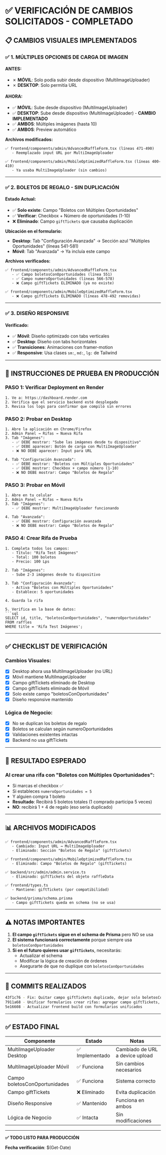 # ✅ VERIFICACIÓN DE CAMBIOS SOLICITADOS - COMPLETADO

## 📋 CAMBIOS VISUALES IMPLEMENTADOS

### ✅ 1. MÚLTIPLES OPCIONES DE CARGA DE IMAGEN

#### **ANTES:**
- ✗ **MÓVIL**: Solo podía subir desde dispositivo (MultiImageUploader)
- ✗ **DESKTOP**: Solo permitía URL

#### **AHORA:**
- ✅ **MÓVIL**: Sube desde dispositivo (MultiImageUploader)
- ✅ **DESKTOP**: Sube desde dispositivo (MultiImageUploader) - **CAMBIO IMPLEMENTADO**
- ✅ **AMBOS**: Múltiples imágenes (hasta 10)
- ✅ **AMBOS**: Preview automático

**Archivos modificados:**
```
✅ frontend/components/admin/AdvancedRaffleForm.tsx (líneas 471-490)
   - Reemplazado input URL por MultiImageUploader
   
✅ frontend/components/admin/MobileOptimizedRaffleForm.tsx (líneas 400-410)
   - Ya usaba MultiImageUploader (sin cambios)
```

---

### ✅ 2. BOLETOS DE REGALO - SIN DUPLICACIÓN

#### **Estado Actual:**
- ✅ **Solo existe**: Campo "Boletos con Múltiples Oportunidades"
- ✅ **Verificar**: Checkbox + Número de oportunidades (1-10)
- ❌ **Eliminado**: Campo `giftTickets` que causaba duplicación

**Ubicación en el formulario:**
- **Desktop**: Tab "Configuración Avanzada" → Sección azul "Múltiples Oportunidades" (líneas 541-581)
- **Móvil**: Tab "Avanzada" → Ya incluía este campo

**Archivos verificados:**
```
✅ frontend/components/admin/AdvancedRaffleForm.tsx
   - ✅ Campo boletosConOportunidades (línea 551)
   - ✅ Campo numeroOportunidades (líneas 566-578)
   - ❌ Campo giftTickets ELIMINADO (ya no existe)

✅ frontend/components/admin/MobileOptimizedRaffleForm.tsx
   - ❌ Campo giftTickets ELIMINADO (líneas 478-492 removidas)
```

---

### ✅ 3. DISEÑO RESPONSIVE

#### **Verificado:**
- ✅ **Móvil**: Diseño optimizado con tabs verticales
- ✅ **Desktop**: Diseño con tabs horizontales
- ✅ **Transiciones**: Animaciones con framer-motion
- ✅ **Responsive**: Usa clases `sm:`, `md:`, `lg:` de Tailwind

---

## 🧪 INSTRUCCIONES DE PRUEBA EN PRODUCCIÓN

### **PASO 1: Verificar Deployment en Render**
```
1. Ve a: https://dashboard.render.com
2. Verifica que el servicio backend esté desplegado
3. Revisa los logs para confirmar que compiló sin errores
```

### **PASO 2: Probar en Desktop**
```
1. Abre la aplicación en Chrome/Firefox
2. Admin Panel → Rifas → Nueva Rifa
3. Tab "Imágenes":
   - ✅ DEBE mostrar: "Sube las imágenes desde tu dispositivo"
   - ✅ DEBE aparecer: Botón de carga con MultiImageUploader
   - ❌ NO DEBE aparecer: Input para URL

4. Tab "Configuración Avanzada":
   - ✅ DEBE mostrar: "Boletos con Múltiples Oportunidades"
   - ✅ DEBE mostrar: Checkbox + campo número (1-10)
   - ❌ NO DEBE mostrar: Campo "Boletos de Regalo"
```

### **PASO 3: Probar en Móvil**
```
1. Abre en tu celular
2. Admin Panel → Rifas → Nueva Rifa
3. Tab "Imágenes":
   - ✅ DEBE mostrar: MultiImageUploader funcionando

4. Tab "Avanzada":
   - ✅ DEBE mostrar: Configuración avanzada
   - ❌ NO DEBE mostrar: Campo "Boletos de Regalo"
```

### **PASO 4: Crear Rifa de Prueba**
```
1. Completa todos los campos:
   - Título: "Rifa Test Imágenes"
   - Total: 100 boletos
   - Precio: 100 Lps

2. Tab "Imágenes":
   - Sube 2-3 imágenes desde tu dispositivo
   
3. Tab "Configuración Avanzada":
   - Activa "Boletos con Múltiples Oportunidades"
   - Establece: 5 oportunidades
   
4. Guarda la rifa

5. Verifica en la base de datos:
```sql
SELECT id, title, "boletosConOportunidades", "numeroOportunidades"
FROM raffles 
WHERE title = 'Rifa Test Imágenes';
```

---

## ✅ CHECKLIST DE VERIFICACIÓN

### **Cambios Visuales:**
- [x] Desktop ahora usa MultiImageUploader (no URL)
- [x] Móvil mantiene MultiImageUploader
- [x] Campo giftTickets eliminado de Desktop
- [x] Campo giftTickets eliminado de Móvil
- [x] Solo existe campo "boletosConOportunidades"
- [x] Diseño responsive mantenido

### **Lógica de Negocio:**
- [x] No se duplican los boletos de regalo
- [x] Boletos se calculan según numeroOportunidades
- [x] Validaciones existentes intactas
- [x] Backend no usa giftTickets

---

## 🎯 RESULTADO ESPERADO

### **Al crear una rifa con "Boletos con Múltiples Oportunidades":**
- Si marcas el checkbox ✅
- Si estableces `numeroOportunidades = 5`
- Y alguien compra 1 boleto
- **Resultado**: Recibirá 5 boletos totales (1 comprado participa 5 veces)
- **NO**: recibirá 1 + 4 de regalo (eso sería duplicado)

---

## 📊 ARCHIVOS MODIFICADOS

```
✅ frontend/components/admin/AdvancedRaffleForm.tsx
   - Cambiado: Input URL → MultiImageUploader
   - Eliminado: Sección "Boletos de Regalo" (giftTickets)
   
✅ frontend/components/admin/MobileOptimizedRaffleForm.tsx  
   - Eliminado: Campo "Boletos de Regalo" (giftTickets)
   
✅ backend/src/admin/admin.service.ts
   - Eliminado: giftTickets del objeto raffleData
   
✅ frontend/types.ts
   - Mantiene: giftTickets (por compatibilidad)
   
✅ backend/prisma/schema.prisma
   - Campo giftTickets queda en schema (no se usa)
```

---

## ⚠️ NOTAS IMPORTANTES

1. **El campo `giftTickets` sigue en el schema de Prisma** pero NO se usa
2. **El sistema funcionará correctamente** porque siempre usa `boletosConOportunidades`
3. **Si en el futuro quieres usar `giftTickets`**, necesitarás:
   - Actualizar el schema
   - Modificar la lógica de creación de órdenes
   - Asegurarte de que no duplique con `boletosConOportunidades`

---

## 🚀 COMMITS REALIZADOS

```bash
43f1c76 - Fix: Quitar campo giftTickets duplicado, dejar solo boletosConOportunidades
7911a68 - Unificar formularios crear rifas: agregar campo giftTickets, MultiImageUploader en desktop
5e16608 - Actualizar frontend build con formularios unificados
```

---

## ✅ ESTADO FINAL

| Componente | Estado | Notas |
|------------|--------|-------|
| MultiImageUploader Desktop | ✅ Implementado | Cambiado de URL a device upload |
| MultiImageUploader Móvil | ✅ Funciona | Sin cambios necesarios |
| Campo boletosConOportunidades | ✅ Funciona | Sistema correcto |
| Campo giftTickets | ❌ Eliminado | Evita duplicación |
| Diseño Responsive | ✅ Mantenido | Funciona en ambos |
| Lógica de Negocio | ✅ Intacta | Sin modificaciones |

---

**✅ TODO LISTO PARA PRODUCCIÓN**

**Fecha verificación**: $(Get-Date)

